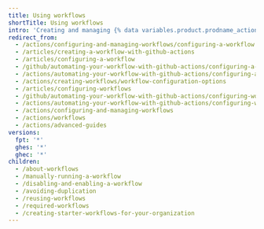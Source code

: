 ```yaml
---
title: Using workflows
shortTitle: Using workflows
intro: 'Creating and managing {% data variables.product.prodname_actions %} workflows.'
redirect_from:
  - /actions/configuring-and-managing-workflows/configuring-a-workflow
  - /articles/creating-a-workflow-with-github-actions
  - /articles/configuring-a-workflow
  - /github/automating-your-workflow-with-github-actions/configuring-a-workflow
  - /actions/automating-your-workflow-with-github-actions/configuring-a-workflow
  - /actions/creating-workflows/workflow-configuration-options
  - /articles/configuring-workflows
  - /github/automating-your-workflow-with-github-actions/configuring-workflows
  - /actions/automating-your-workflow-with-github-actions/configuring-workflows
  - /actions/configuring-and-managing-workflows
  - /actions/workflows
  - /actions/advanced-guides
versions:
  fpt: '*'
  ghes: '*'
  ghec: '*'
children:
  - /about-workflows
  - /manually-running-a-workflow
  - /disabling-and-enabling-a-workflow
  - /avoiding-duplication
  - /reusing-workflows
  - /required-workflows
  - /creating-starter-workflows-for-your-organization
---
```


